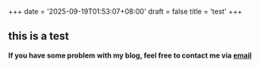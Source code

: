 +++
date = '2025-09-19T01:53:07+08:00'
draft = false
title = 'test'
+++

## this is a test


**If you have some problem with my blog, feel free to contact me via [email](yiquanfeng@qq.com)**
